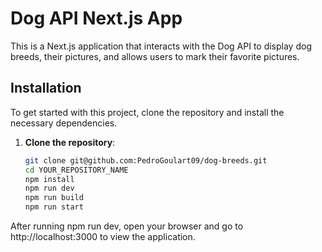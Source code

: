 # Dog API Next.js App

This is a Next.js application that interacts with the Dog API to display dog breeds, their pictures, and allows users to mark their favorite pictures.

## Installation

To get started with this project, clone the repository and install the necessary dependencies. 

1. **Clone the repository**:
   ```bash
   git clone git@github.com:PedroGoulart09/dog-breeds.git
   cd YOUR_REPOSITORY_NAME
   npm install
   npm run dev
   npm run build
   npm run start


After running npm run dev, open your browser and go to http://localhost:3000 to view the application.

